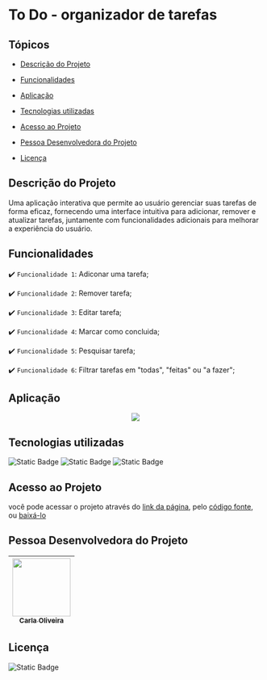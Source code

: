 # To Do - organizador de tarefas 

## Tópicos

* [Descrição do Projeto](#descrição-do-projeto)
  
* [Funcionalidades](#funcionalidades)
  
* [Aplicação](#aplicação)
  
* [Tecnologias utilizadas](#tecnologias-utilizadas)
  
* [Acesso ao Projeto](#acesso-ao-projeto)
  
* [Pessoa Desenvolvedora do Projeto](#pessoa-desenvolvedora-do-projeto)
  
* [Licença](#licença)

## Descrição do Projeto

Uma aplicação interativa que permite ao usuário gerenciar suas tarefas de forma eficaz, fornecendo uma interface intuitiva para adicionar, remover e atualizar tarefas, juntamente com funcionalidades adicionais para melhorar a experiência do usuário.


## Funcionalidades

:heavy_check_mark: `Funcionalidade 1`: Adiconar uma tarefa;

:heavy_check_mark: `Funcionalidade 2`: Remover tarefa; 

:heavy_check_mark: `Funcionalidade 3`: Editar tarefa; 

:heavy_check_mark: `Funcionalidade 4`: Marcar como concluida; 

:heavy_check_mark: `Funcionalidade 5`: Pesquisar tarefa; 

:heavy_check_mark: `Funcionalidade 6`: Filtrar tarefas em "todas", "feitas" ou "a fazer";

## Aplicação

<p align="center">
  <img src="https://github.com/carla11235813/to-do-list-javascript/assets/111895486/938cb899-97b8-465c-a259-20937339e538">
</p>

## Tecnologias utilizadas
![Static Badge](https://img.shields.io/badge/css3-%231572B6?style=for-the-badge&logo=css3&logoColor=%23fff)
![Static Badge](https://img.shields.io/badge/html5-%23E34F26?style=for-the-badge&logo=html5&logoColor=%23fff)
![Static Badge](https://img.shields.io/badge/javascript-%23F7DF1E?style=for-the-badge&logo=javascript&logoColor=%23000)


## Acesso ao Projeto
você pode acessar o projeto através do [link da página](https://carla11235813.github.io/to-do-list-javascript/), pelo [código fonte](https://github.com/carla11235813/to-do-list-javascript), ou [baixá-lo](https://github.com/carla11235813/to-do-list-javascript/archive/refs/heads/main.zip)

## Pessoa Desenvolvedora do Projeto
| [<img loading="lazy" src="https://github.com/carla11235813/to-do-list-javascript/assets/111895486/6c5f1df3-e69b-45cd-91c8-90fa42a4c12d" width=115><br><sub>Carla Oliveira</sub>](https://github.com/carla11235813) |
| :---: |

## Licença

![Static Badge](https://img.shields.io/badge/mit-%23744FC6?style=for-the-badge&label=License)
